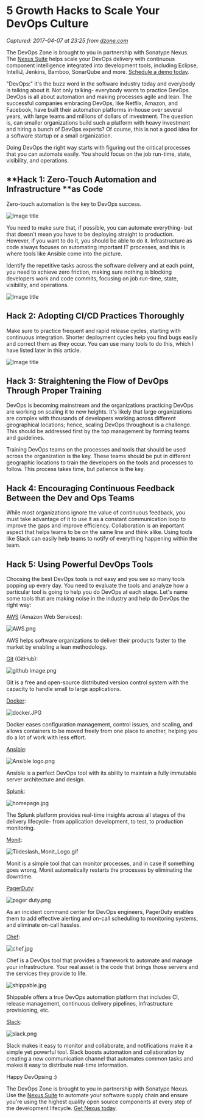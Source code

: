 # 5 Growth Hacks to Scale Your DevOps Culture

_Captured: 2017-04-07 at 23:25 from [dzone.com](https://dzone.com/articles/5-growth-hacks-to-scale-your-devops-culture?edition=288885&utm_source=Daily%20Digest&utm_medium=email&utm_campaign=dd%202017-04-07)_

The DevOps Zone is brought to you in partnership with Sonatype Nexus. The [Nexus Suite](https://dzone.com/go?i=146021&u=https%3A%2F%2Fwww.sonatype.com%2Fnexus-lifecycle%3Futm_source%3DDZONE%2520-%2520Nexus%2520Lifecycle%2520-%2520September%25202016%26utm_medium%3DDZONE%2520-%2520Nexus%2520Lifecycle%2520-%2520September%25202016%26utm_campaign%3DDZONE%2520-%2520Nexus%2520Lifecycle%2520-%2520September%25202016) helps scale your DevOps delivery with continuous component intelligence integrated into development tools, including Eclipse, IntelliJ, Jenkins, Bamboo, SonarQube and more. [Schedule a demo today](https://dzone.com/go?i=146021&u=https%3A%2F%2Fwww.sonatype.com%2Fnexus-lifecycle%3Futm_source%3DDZONE%2520-%2520Nexus%2520Lifecycle%2520-%2520September%25202016%26utm_medium%3DDZONE%2520-%2520Nexus%2520Lifecycle%2520-%2520September%25202016%26utm_campaign%3DDZONE%2520-%2520Nexus%2520Lifecycle%2520-%2520September%25202016).

"DevOps:" it's the buzz word in the software industry today and everybody is talking about it. Not only talking- everybody wants to practice DevOps. DevOps is all about automation and making processes agile and lean. The successful companies embracing DevOps, like Netflix, Amazon, and Facebook, have built their automation platforms in-house over several years, with large teams and millions of dollars of investment. The question is, can smaller organizations build such a platform with heavy investment and hiring a bunch of DevOps experts? Of course, this is not a good idea for a software startup or a small organization.

Doing DevOps the right way starts with figuring out the critical processes that you can automate easily. You should focus on the job run-time, state, visibility, and operations.

## **Hack 1: Zero-Touch Automation and Infrastructure ****as Code**

Zero-touch automation is the key to DevOps success.

![Image title](https://dzone.com/storage/temp/4855908-devops-map.png)

You need to make sure that, if possible, you can automate everything- but that doesn't mean you have to be deploying straight to production. However, if you want to do it, you should be able to do it. Infrastructure as code always focuses on automating important IT processes, and this is where tools like Ansible come into the picture.

Identify the repetitive tasks across the software delivery and at each point, you need to achieve zero friction, making sure nothing is blocking developers work and code commits, focusing on job run-time, state, visibility, and operations.

![Image title](https://dzone.com/storage/temp/4855946-automation-workflow.jpg)

## **Hack 2: Adopting CI/CD Practices Thoroughly**

Make sure to practice frequent and rapid release cycles, starting with continuous integration. Shorter deployment cycles help you find bugs easily and correct them as they occur. You can use many tools to do this, which I have listed later in this article.

![Image title](https://dzone.com/storage/temp/4855977-cdmaturitymodel.png)

## **Hack 3: Straightening the Flow of DevOps Through Proper Training**

DevOps is becoming mainstream and the organizations practicing DevOps are working on scaling it to new heights. It's likely that large organizations are complex with thousands of developers working across different geographical locations; hence, scaling DevOps throughout is a challenge. This should be addressed first by the top management by forming teams and guidelines.

Training DevOps teams on the processes and tools that should be used across the organization is the key. These teams should be put in different geographic locations to train the developers on the tools and processes to follow. This process takes time, but patience is the key.

## **Hack 4: Encouraging Continuous Feedback Between the Dev and Ops Teams**

While most organizations ignore the value of continuous feedback, you must take advantage of it to use it as a constant communication loop to improve the gaps and improve efficiency. Collaboration is an important aspect that helps teams to be on the same line and think alike. Using tools like Slack can easily help teams to notify of everything happening within the team.

## **Hack 5: Using Powerful DevOps Tools**

Choosing the best DevOps tools is not easy and you see so many tools popping up every day. You need to evaluate the tools and analyze how a particular tool is going to help you do DevOps at each stage. Let's name some tools that are making noise in the industry and help do DevOps the right way:

[AWS](https://aws.amazon.com/) (Amazon Web Services):

![AWS.png](https://lh5.googleusercontent.com/Yy1kDVEvuRkZfABPFtcUp8NYxTx-x6NxTlBqQvTOhSVGvq8IxNwNe7NO6F3MeaJYjm5zC2GcKOfJiM0j-TTE3Nc2-oyRkI3xXrd5sj6u-Fmn4k4qZaudCvdZmGmjrfYLrGqidzrA)

AWS helps software organizations to deliver their products faster to the market by enabling a lean methodology.

[Git](https://github.com/) (GitHub):

![github image.png](https://lh5.googleusercontent.com/227-E3J6WU3-WdPvYcZfdxKYholJC08mlBCtJLSxp2z5LMT19ZkkiLB0nm-2wbFQKYMqhHCU5VIAlkmvCpM1wsv39PYslcyOvAHsL8s1mQgW169dCg5cjQYooWYXZobg-t6iGNKP)

Git is a free and open-source distributed version control system with the capacity to handle small to large applications.

[Docker](https://www.docker.com/):

![docker.JPG](https://lh3.googleusercontent.com/tjrYnhciw6QoZn3LeZc9Gea4y4XJtUbbxGWzMolWSv12f8ikRFsaXGzE09PUMXl5XMvFOC5l-Q8Z9HpsutCX6Z5e8asNHrnjuM6bJdRUgbEosebX__581rJzmIr9KqVeOgIArsvt)

Docker eases configuration management, control issues, and scaling, and allows containers to be moved freely from one place to another, helping you do a lot of work with less effort.

[Ansible](https://www.ansible.com/):

![Ansible logo.png](https://lh5.googleusercontent.com/hBtb8btA9hg4eMMd99fof2XkVH17uHxZGI2NZBFN9-YsxNcoDHvJzJj2tJloSI3qxvYQ39OdX802rJWrawHQsZk0ZTRS1pFF9SXENO27GOQ604o_BPtC-plpLsXM-Uu4dIPTbKAD)

Ansible is a perfect DevOps tool with its ability to maintain a fully immutable server architecture and design.

[Splunk](https://www.splunk.com/):

![homepage.jpg](https://lh3.googleusercontent.com/VySQAvultyuEhdRJ2HzAV4U_gmWK1c0aRvQlV0TkzIFifn8Zxzgfh1trSgqG4tu8ptRHXwzVGYXxYif7cDwAgwEiv8Pjnyymcz3JJgMDaHY-64MkzOUmhGzTXEZA-vcOQx2FU3fL)

The Splunk platform provides real-time insights across all stages of the delivery lifecycle- from application development, to test, to production monitoring.

[Monit](https://mmonit.com/):

![Tildeslash_Monit_Logo.gif](https://lh4.googleusercontent.com/zMkn2cEPph8-CJGsuRuGKKl4Z2b7PHP1ijGvXsPauM9yr7bcnbLpSE6CfZkBhFR3mmAd1HfKt7j8IHJTiuDgJ1sBk5CrE7ieAxVkriICSrAQqIaYFilnfIeVbPj_WB3g4FpeUOIM)

Monit is a simple tool that can monitor processes, and in case if something goes wrong, Monit automatically restarts the processes by eliminating the downtime.

[PagerDuty](https://www.pagerduty.com/):

![pager duty.png](https://lh5.googleusercontent.com/osLS0N_eoZ3qFxf8DYTUJfdCAnVhxxFoaMO0ROtblSLTb3WDcS2WKGZ6U9bj-Li0PTLKQnYC25QqYW5P8hMXN-7ddEHuMeVlwxmA5RnBC8A31Wo0M2m8SYOqOabs_5s0KuwJLZ_s)

As an incident command center for DevOps engineers, PagerDuty enables them to add effective alerting and on-call scheduling to monitoring systems, and eliminate on-call hassles.

[Chef](https://www.chef.io/chef/):

![chef.jpg](https://lh6.googleusercontent.com/RyJM-3u2OVkDHtVJPDJWJtMFsEdbSepZTU0rGxt9e1kZq0d-LapgJY8hNy20-thX3rABlFjNy9O5wUAFArwNZjGJnRcwMcsN5ZJr8jDh4qVzIh2jrYA_dnrrJs0UKS0SKRyJzxaa)

Chef is a DevOps tool that provides a framework to automate and manage your infrastructure. Your real asset is the code that brings those servers and the services they provide to life.

![shippable.jpg](https://lh3.googleusercontent.com/MZX0MYN036hmQ6NAo1WJVqDIEOwewJ6EhjUnVRPpivdYY1WherVF0xAGuUrJs3d7HBZ0KKJEXDvB-GJ7kSuFcbq4vQy1_6YDoXKynDDtyvjdSqLeSjcun2R2DtyzMIOIRMZP1b-x)

Shippable offers a true DevOps automation platform that includes CI, release management, continuous delivery pipelines, infrastructure provisioning, etc.

[Slack](http://www.slack.com/):

![slack.png](https://lh3.googleusercontent.com/RynUPJJjwP18W18OUl3TShYPVBl-E1DeUwb7yXBTU7E9bVQCOq55juywny91k8V_Zg-Ko34O4I1JDJz49oYbOC1y1jxdh9TzDTvcgXP7hGfMxdMNzHfBZU5KiF1l1Tsu5I28i7U0)

Slack makes it easy to monitor and collaborate, and notifications make it a simple yet powerful tool. Slack boosts automation and collaboration by creating a new communication channel that automates common tasks and makes it easy to distribute real-time information.

Happy DevOpsing :)

The DevOps Zone is brought to you in partnership with Sonatype Nexus. Use the [Nexus Suite](https://dzone.com/go?i=146022&u=https%3A%2F%2Fwww.sonatype.com%2Fget-nexus-sonatype%3Futm_source%3DDZONE%2520-%2520Get%2520Nexus%2520-%2520September%25202016%26utm_medium%3DDZONE%2520-%2520Get%2520Nexus%2520-%2520September%25202016%26utm_campaign%3DDZONE%2520-%2520Get%2520Nexus%2520-%2520September%25202016) to automate your software supply chain and ensure you're using the highest quality open source components at every step of the development lifecycle. [Get Nexus today](https://dzone.com/go?i=146022&u=https%3A%2F%2Fwww.sonatype.com%2Fget-nexus-sonatype%3Futm_source%3DDZONE%2520-%2520Get%2520Nexus%2520-%2520September%25202016%26utm_medium%3DDZONE%2520-%2520Get%2520Nexus%2520-%2520September%25202016%26utm_campaign%3DDZONE%2520-%2520Get%2520Nexus%2520-%2520September%25202016).
